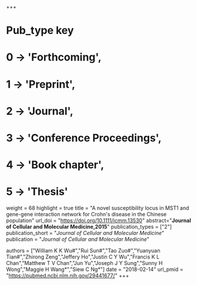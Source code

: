 +++
# Pub_type key
# 0 -> 'Forthcoming',
# 1 -> 'Preprint',
# 2 -> 'Journal',
# 3 -> 'Conference Proceedings',
# 4 -> 'Book chapter',
# 5 -> 'Thesis'

weight = 68
highlight = true
title = "A novel susceptibility locus in MST1 and gene-gene interaction network for Crohn's disease in the Chinese population"
url_doi = "https://doi.org/10.1111/jcmm.13530"
abstract="**Journal of Cellular and Molecular Medicine,2015**"
publication_types = ["2"]
publication_short = "*Journal of Cellular and Molecular Medicine*"
publication = "*Journal of Cellular and Molecular Medicine*"

authors = ["William K K Wu#","Rui Sun#","Tao Zuo#","Yuanyuan Tian#","Zhirong Zeng","Jeffery Ho","Justin C Y Wu","Francis K L Chan","Matthew T V Chan","Jun Yu","Joseph J Y Sung","Sunny H Wong","Maggie H Wang*","Siew C Ng*"]
date = "2018-02-14"
url_pmid = "https://pubmed.ncbi.nlm.nih.gov/29441677/"
+++
